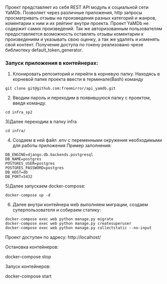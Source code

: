 Проект представляет из себя REST API модуль к социальной сети YaMDb. 
Позволяет через различные приложения, http запросы просматривать отзывы на произведения разных категорий и жанров, коментарии к ним и их рейтинг внутри проекта.
Проект YaMDb не содержит самих произведений.
Так же авторизованным пользователям предоставляется возможность оставлять отзывы коментарии к произведениям и указывать свою оценку, а так же удалять и изменять свой контент.
Получение доступа по токену реализовано чрезе библиотеку default_token_generator.

### Запуск приложения в контейнерах:

1) Клонировать репозиторий и перейти в корневую папку.
Находясь в корневой папке проекта ввести в терминале(Bash) команду
```
git clone git@github.com:freemirror/api_yamdb.git
```
2) Вводим пароль и переходим в появившуюся папку с проектом, введя команду.
```
cd infra_sp2
```

3)Далее переходим в папку infra 

```
cd infra/
```
4) Создаем в ней файл .env с переменными окружения необходимыми для работы приложения
Пример заполнения:
```
DB_ENGINE=django.db.backends.postgresql
DB_NAME=postgres
POSTGRES_USER=postgres
POSTGRES_PASSWORD=postgres
DB_HOST=db
DB_PORT=5432
```

5)Далее запускаем docker-compose:
```
docker-compose up -d
```

6) Далее внутри контейнера web выполняем миграции, создаем суперпользователя и собираем статику:
```
docker-compose exec web python manage.py migrate
docker-compose exec web python manage.py createsuperuser
docker-compose exec web python manage.py collectstatic --no-input 
```

Проект доступен по адресу: 
http://localhost/

Остановка контейнеров:

docker-compose stop

Запуск контейнеров:

docker-compose start